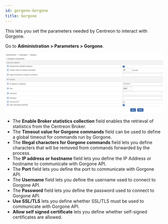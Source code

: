 ```yaml
---
id: gorgone-Gorgone
title: Gorgone
---
```


This lets you set the parameters needed by Centreon to interact with Gorgone.

Go to **Administration > Parameters > Gorgone**.

![image](../../assets/administration/gorgone/parameters-gorgone.png)

- The **Enable Broker statistics collection** field enables the retrieval of
statistics from the Centreon Broker.
- The **Timeout value for Gorgone commands** field can be used to define a global
timeout for commands run by Gorgone.
- The **Illegal characters for Gorgone commands** field lets you define
characters that will be removed from commands forwarded by the process.
- The **IP address or hostname** field lets you define the IP Address or hostname
to communicate with Gorgone API.
- The **Port** field lets you define the port to communicate with Gorgone API.
- The **Username** field lets you define the username used to connect to
Gorgone API.
- The **Password** field lets you define the password used to connect to
Gorgone API.
- **Use SSL/TLS** lets you define whether SSL/TLS must be used to communicate
with Gorgone API.
- **Allow self signed certificate** lets you define whether self-signed
certificates are allowed.
